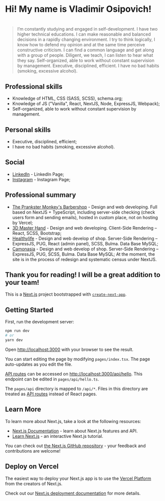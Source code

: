 # Hi! My name is Vladimir Osipovich!
#
#
> I’m constantly studying and engaged in self-development. I have two higher technical educations. I can make reasonable and balanced decisions in a rapidly changing environment. I try to think logically, I know how to defend my opinion and at the same time perceive constructive criticism. I can find a common language and get along with a group of people. Diligent, we teach, I can listen to hear what they say. Self-organized, able to work without constant supervision by management. Executive, disciplined, efficient. I have no bad habits (smoking, excessive alcohol).

## Professional skills

- Knowledge of HTML, CSS (SASS, SCSS), schema.org;
- Knowledge of JS ("Vanilla", React, NextJS, Node, ExpressJS, Webpack);
- Self-organized, able to work without constant supervision by management.

## Personal skills

- Executive, disciplined, efficient;
- I have no bad habits (smoking, excessive alcohol).

## Social

- [LinkedIn](https://www.linkedin.com/in/vladimirosipovich/) - LinkedIn Page;
- [Instagram](https://www.instagram.com/_vladimir.osipovich_/) - Instagram Page;

## Professional summary

- [The Prankster Monkey's Barbershop](https://tpmbarbershop.by/) - Design and web developing. Full based on NextJS + TypeScript, including server-side checking (check users form and sending emails), hosted in custom place, not on hosting by Vercel;
- [3D Master Hand](https://3dmasterhand.by/) - Design and web developing. Client-Side Rendering – React, SCSS, Bootstrap;
- [Healthylife](https://healthylife.by/) - Design and web develop of shop. Server-Side Rendering – ExpressJS, PUG, React (admin panel), SCSS, Bulma. Data Base MySQL;
- [Camonasia](https://camonasia.com/) - Design and web develop of shop. Server-Side Rendering – ExpressJS, PUG, SCSS, Bulma. Data Base MySQL; At the moment, the site is in the process of redesign and systematic census under NextJS.


## Thank you for reading! I will be a great addition to your team!


This is a [Next.js](https://nextjs.org/) project bootstrapped with [`create-next-app`](https://github.com/vercel/next.js/tree/canary/packages/create-next-app).

## Getting Started

First, run the development server:

```bash
npm run dev
# or
yarn dev
```

Open [http://localhost:3000](http://localhost:3000) with your browser to see the result.

You can start editing the page by modifying `pages/index.tsx`. The page auto-updates as you edit the file.

[API routes](https://nextjs.org/docs/api-routes/introduction) can be accessed on [http://localhost:3000/api/hello](http://localhost:3000/api/hello). This endpoint can be edited in `pages/api/hello.ts`.

The `pages/api` directory is mapped to `/api/*`. Files in this directory are treated as [API routes](https://nextjs.org/docs/api-routes/introduction) instead of React pages.

## Learn More

To learn more about Next.js, take a look at the following resources:

- [Next.js Documentation](https://nextjs.org/docs) - learn about Next.js features and API.
- [Learn Next.js](https://nextjs.org/learn) - an interactive Next.js tutorial.

You can check out [the Next.js GitHub repository](https://github.com/vercel/next.js/) - your feedback and contributions are welcome!

## Deploy on Vercel

The easiest way to deploy your Next.js app is to use the [Vercel Platform](https://vercel.com/new?utm_medium=default-template&filter=next.js&utm_source=create-next-app&utm_campaign=create-next-app-readme) from the creators of Next.js.

Check out our [Next.js deployment documentation](https://nextjs.org/docs/deployment) for more details.
